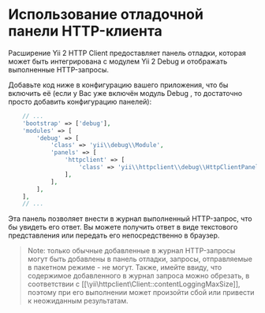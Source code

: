 Использование отладочной панели HTTP-клиента
================================

Расширение Yii 2 HTTP Client предоставляет панель отладки, которая может быть интегрирована с модулем Yii 2 Debug
и отображать выполненные HTTP-запросы.

Добавьте код ниже в конфигурацию вашего приложения, что бы включить её (если у Вас уже включён модуль Debug
, то достаточно просто добавить конфигурацию панелей):

```php
    // ...
    'bootstrap' => ['debug'],
    'modules' => [
        'debug' => [
            'class' => 'yii\\debug\\Module',
            'panels' => [
                'httpclient' => [
                    'class' => 'yii\\httpclient\\debug\\HttpClientPanel',
                ],
            ],
        ],
    ],
    // ...
```

Эта панель позволяет внести в журнал выполненный HTTP-запрос, что бы увидеть его ответ. Вы можете получить ответ 
в виде текстового представления или передать его непосредственно в браузер.

> Note: только обычные добавленные в журнал HTTP-запросы могут быть добавлены в панель отладки, запросы, отправляемые в пакетном режиме - не могут.
  Также, имейте ввиду, что содержимое добавленного в журнал запроса можно обрезать, в соответствии с [[\yii\httpclient\Client::contentLoggingMaxSize]],
  поэтому при его выполнении может произойти сбой или привести к неожиданным результатам.
